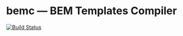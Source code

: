 # bemc — BEM Templates Compiler

[![Build Status](https://secure.travis-ci.org/bem/bemc.png?branch=master)](https://travis-ci.org/bem/bemc)
